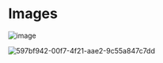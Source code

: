 # Images
![image](https://github.com/user-attachments/assets/6b41ddf6-4366-4f4b-b246-e737bfae02f9)

![597bf942-00f7-4f21-aae2-9c55a847c7dd](https://github.com/user-attachments/assets/6483b6ab-d780-44f3-b5db-0c149e9224b3)
